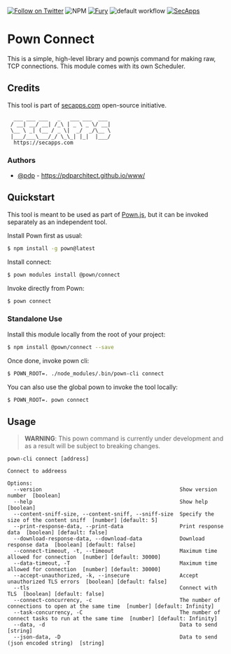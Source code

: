 [![Follow on Twitter](https://img.shields.io/twitter/follow/pownjs.svg?logo=twitter)](https://twitter.com/pownjs)
![NPM](https://img.shields.io/npm/v/@pown/connect.svg)
[![Fury](https://img.shields.io/badge/version-2x%20Fury-red.svg)](https://github.com/pownjs/lobby)
![default workflow](https://github.com/pownjs/connect/actions/workflows/default.yaml/badge.svg)
[![SecApps](https://img.shields.io/badge/credits-SecApps-black.svg)](https://secapps.com)

# Pown Connect

This is a simple, high-level library and pownjs command for making raw, TCP connections. This module comes with its own Scheduler.

## Credits

This tool is part of [secapps.com](https://secapps.com) open-source initiative.

```
  ___ ___ ___   _   ___ ___  ___
 / __| __/ __| /_\ | _ \ _ \/ __|
 \__ \ _| (__ / _ \|  _/  _/\__ \
 |___/___\___/_/ \_\_| |_|  |___/
  https://secapps.com
```

### Authors

* [@pdp](https://twitter.com/pdp) - https://pdparchitect.github.io/www/

## Quickstart

This tool is meant to be used as part of [Pown.js](https://github.com/pownjs/pown), but it can be invoked separately as an independent tool.

Install Pown first as usual:

```sh
$ npm install -g pown@latest
```

Install connect:

```sh
$ pown modules install @pown/connect
```

Invoke directly from Pown:

```sh
$ pown connect
```

### Standalone Use

Install this module locally from the root of your project:

```sh
$ npm install @pown/connect --save
```

Once done, invoke pown cli:

```sh
$ POWN_ROOT=. ./node_modules/.bin/pown-cli connect
```

You can also use the global pown to invoke the tool locally:

```sh
$ POWN_ROOT=. pown connect
```

## Usage

> **WARNING**: This pown command is currently under development and as a result will be subject to breaking changes.

```
pown-cli connect [address]

Connect to addreess

Options:
  --version                                            Show version number  [boolean]
  --help                                               Show help  [boolean]
  --content-sniff-size, --content-sniff, --sniff-size  Specify the size of the content sniff  [number] [default: 5]
  --print-response-data, --print-data                  Print response data  [boolean] [default: false]
  --download-response-data, --download-data            Download response data  [boolean] [default: false]
  --connect-timeout, -t, --timeout                     Maximum time allowed for connection  [number] [default: 30000]
  --data-timeout, -T                                   Maximum time allowed for connection  [number] [default: 30000]
  --accept-unauthorized, -k, --insecure                Accept unauthorized TLS errors  [boolean] [default: false]
  --tls                                                Connect with TLS  [boolean] [default: false]
  --connect-concurrency, -c                            The number of connections to open at the same time  [number] [default: Infinity]
  --task-concurrency, -C                               The number of connect tasks to run at the same time  [number] [default: Infinity]
  --data, -d                                           Data to send  [string]
  --json-data, -D                                      Data to send (json encoded string)  [string]
```
